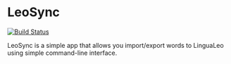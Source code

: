 # LeoSync

[![Build Status](https://travis-ci.org/igrybkov/leosync.svg?branch=master)](https://travis-ci.org/igrybkov/leosync)

LeoSync is a simple app that allows you import/export words to LinguaLeo using simple command-line interface.